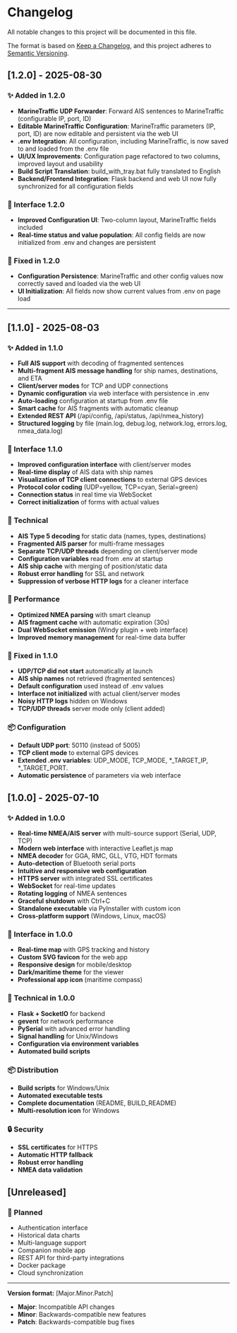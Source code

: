
# Changelog

All notable changes to this project will be documented in this file.

The format is based on [Keep a Changelog](https://keepachangelog.com/en/1.0.0/),
and this project adheres to [Semantic Versioning](https://semver.org/spec/v2.0.0.html).

## [1.2.0] - 2025-08-30

### ✨ Added in 1.2.0

- **MarineTraffic UDP Forwarder**: Forward AIS sentences to MarineTraffic (configurable IP, port, ID)
- **Editable MarineTraffic Configuration**: MarineTraffic parameters (IP, port, ID) are now editable and persistent via the web UI
- **.env Integration**: All configuration, including MarineTraffic, is now saved to and loaded from the .env file
- **UI/UX Improvements**: Configuration page refactored to two columns, improved layout and usability
- **Build Script Translation**: build_with_tray.bat fully translated to English
- **Backend/Frontend Integration**: Flask backend and web UI now fully synchronized for all configuration fields

### 🎨 Interface 1.2.0

- **Improved Configuration UI**: Two-column layout, MarineTraffic fields included
- **Real-time status and value population**: All config fields are now initialized from .env and changes are persistent

### 🐛 Fixed in 1.2.0

- **Configuration Persistence**: MarineTraffic and other config values now correctly saved and loaded via the web UI
- **UI Initialization**: All fields now show current values from .env on page load

---

## [1.1.0] - 2025-08-03

### ✨ Added in 1.1.0

- **Full AIS support** with decoding of fragmented sentences
- **Multi-fragment AIS message handling** for ship names, destinations, and ETA
- **Client/server modes** for TCP and UDP connections
- **Dynamic configuration** via web interface with persistence in .env
- **Auto-loading** configuration at startup from .env file
- **Smart cache** for AIS fragments with automatic cleanup
- **Extended REST API** (/api/config, /api/status, /api/nmea_history)
- **Structured logging** by file (main.log, debug.log, network.log, errors.log, nmea_data.log)

### 🎨 Interface 1.1.0

- **Improved configuration interface** with client/server modes
- **Real-time display** of AIS data with ship names
- **Visualization of TCP client connections** to external GPS devices
- **Protocol color coding** (UDP=yellow, TCP=cyan, Serial=green)
- **Connection status** in real time via WebSocket
- **Correct initialization** of forms with actual values

### 🔧 Technical

- **AIS Type 5 decoding** for static data (names, types, destinations)
- **Fragmented AIS parser** for multi-frame messages
- **Separate TCP/UDP threads** depending on client/server mode
- **Configuration variables** read from .env at startup
- **AIS ship cache** with merging of position/static data
- **Robust error handling** for SSL and network
- **Suppression of verbose HTTP logs** for a cleaner interface

### 🚀 Performance

- **Optimized NMEA parsing** with smart cleanup
- **AIS fragment cache** with automatic expiration (30s)
- **Dual WebSocket emission** (Windy plugin + web interface)
- **Improved memory management** for real-time data buffer

### 🐛 Fixed in 1.1.0

- **UDP/TCP did not start** automatically at launch
- **AIS ship names** not retrieved (fragmented sentences)
- **Default configuration** used instead of .env values
- **Interface not initialized** with actual client/server modes
- **Noisy HTTP logs** hidden on Windows
- **TCP/UDP threads** server mode only (client added)

### 📦 Configuration

- **Default UDP port**: 50110 (instead of 5005)
- **TCP client mode** to external GPS devices
- **Extended .env variables**: UDP_MODE, TCP_MODE, *_TARGET_IP, *_TARGET_PORT.
- **Automatic persistence** of parameters via web interface

## [1.0.0] - 2025-07-10

### ✨ Added in 1.0.0

- **Real-time NMEA/AIS server** with multi-source support (Serial, UDP, TCP)
- **Modern web interface** with interactive Leaflet.js map
- **NMEA decoder** for GGA, RMC, GLL, VTG, HDT formats
- **Auto-detection** of Bluetooth serial ports
- **Intuitive and responsive web configuration**
- **HTTPS server** with integrated SSL certificates
- **WebSocket** for real-time updates
- **Rotating logging** of NMEA sentences
- **Graceful shutdown** with Ctrl+C
- **Standalone executable** via PyInstaller with custom icon
- **Cross-platform support** (Windows, Linux, macOS)

### 🎨 Interface in 1.0.0

- **Real-time map** with GPS tracking and history
- **Custom SVG favicon** for the web app
- **Responsive design** for mobile/desktop
- **Dark/maritime theme** for the viewer
- **Professional app icon** (maritime compass)

### 🔧 Technical in 1.0.0

- **Flask + SocketIO** for backend
- **gevent** for network performance
- **PySerial** with advanced error handling
- **Signal handling** for Unix/Windows
- **Configuration via environment variables**
- **Automated build scripts**

### 📦 Distribution

- **Build scripts** for Windows/Unix
- **Automated executable tests**
- **Complete documentation** (README, BUILD_README)
- **Multi-resolution icon** for Windows

### 🔒 Security

- **SSL certificates** for HTTPS
- **Automatic HTTP fallback**
- **Robust error handling**
- **NMEA data validation**

## [Unreleased]

### 🔮 Planned

- Authentication interface
- Historical data charts
- Multi-language support
- Companion mobile app
- REST API for third-party integrations
- Docker package
- Cloud synchronization

---

**Version format:** [Major.Minor.Patch]

- **Major**: Incompatible API changes
- **Minor**: Backwards-compatible new features
- **Patch**: Backwards-compatible bug fixes
